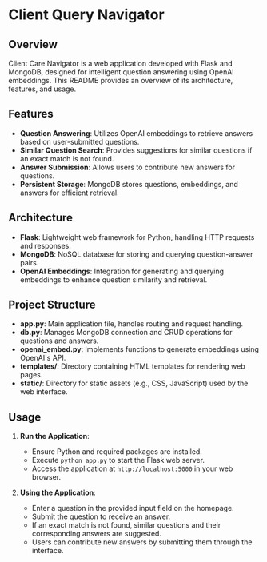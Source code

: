 # Client Query Navigator

## Overview

Client Care Navigator is a web application developed with Flask and MongoDB, designed for intelligent question answering using OpenAI embeddings. This README provides an overview of its architecture, features, and usage.

## Features

- **Question Answering**: Utilizes OpenAI embeddings to retrieve answers based on user-submitted questions.
- **Similar Question Search**: Provides suggestions for similar questions if an exact match is not found.
- **Answer Submission**: Allows users to contribute new answers for questions.
- **Persistent Storage**: MongoDB stores questions, embeddings, and answers for efficient retrieval.

## Architecture

- **Flask**: Lightweight web framework for Python, handling HTTP requests and responses.
- **MongoDB**: NoSQL database for storing and querying question-answer pairs.
- **OpenAI Embeddings**: Integration for generating and querying embeddings to enhance question similarity and retrieval.

## Project Structure

- **app.py**: Main application file, handles routing and request handling.
- **db.py**: Manages MongoDB connection and CRUD operations for questions and answers.
- **openai_embed.py**: Implements functions to generate embeddings using OpenAI's API.
- **templates/**: Directory containing HTML templates for rendering web pages.
- **static/**: Directory for static assets (e.g., CSS, JavaScript) used by the web interface.

## Usage

1. **Run the Application**:
   - Ensure Python and required packages are installed.
   - Execute `python app.py` to start the Flask web server.
   - Access the application at `http://localhost:5000` in your web browser.

2. **Using the Application**:
   - Enter a question in the provided input field on the homepage.
   - Submit the question to receive an answer.
   - If an exact match is not found, similar questions and their corresponding answers are suggested.
   - Users can contribute new answers by submitting them through the interface.

